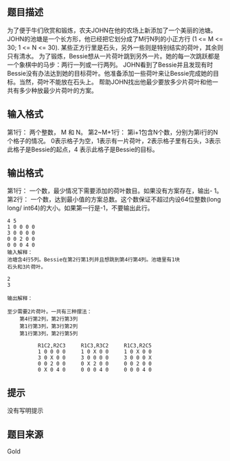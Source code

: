 


## 题目描述
为了便于牛们欣赏和锻炼，农夫JOHN在他的农场上新添加了一个美丽的池塘。 JOHN的池塘是一个长方形，他已经把它划分成了M行N列的小正方行 (1 <= M <= 30; 1 <= N <= 30). 某些正方行里是石头，另外一些则是特别结实的荷叶，其余则只有清水。 为了锻炼，Bessie想从一片荷叶跳到另外一片。她的每一次跳跃都是一个象棋中的马步：两行一列或一行两列。 JOHN看到了Bessie并且发现有时Bessie没有办法达到她的目标荷叶。他准备添加一些荷叶来让Bessie完成她的目标。当然，荷叶不能放在石头上。 帮助JOHN找出他最少要放多少片荷叶和他一共有多少种放最少片荷叶的方案。 
## 输入格式
第1行： 两个整数， M 和 N。
第2~M+1行： 第i+1包含N个数，分别为第i行的N个格子的情况。 0表示格子为空，1表示有一片荷叶，2表示格子里有石头，3表示此格子是Bessie的起点，4 表示此格子是Bessie的目标。 
## 输出格式
第1行： 一个数，最少情况下需要添加的荷叶数目。如果没有方案存在，输出- 1。
第2行： 一个数，达到最小值的方案总数。这个数保证不超过内设64位整数(long long/ int64)的大小。如果第一行是-1，不要输出此行。 

```input1
4 5
1 0 0 0 0
3 0 0 0 0
0 0 2 0 0
0 0 0 4 0
输入解释：
池塘含4行5列。Bessie在第2行第1列并且想跳到第4行第4列。池塘里有1块
石头和3片荷叶。

```
```output1
2
3

输出解释：

至少需要2片荷叶。一共有三种摆法：
	第4行第2列，第2行第3列
	第1行第3列，第3行第2列
	第1行第3列，第2行第5列

          R1C2,R2C3     R1C3,R3C2     R1C3,R2C5
          1 0 0 0 0     1 0 X 0 0     1 0 X 0 0
          3 0 X 0 0     3 0 0 0 0     3 0 0 0 X
          0 0 2 0 0     0 X 2 0 0     0 0 2 0 0
          0 X 0 4 0     0 0 0 4 0     0 0 0 4 0
```

## 提示
没有写明提示
## 题目来源
Gold


